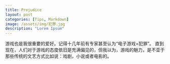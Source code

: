 ```yaml
---
title: Prejudice
layout: post
categories: [Tips, Markdown]
image: /assets/img/犯罪.jpg
description: "Lorem Ipsum"
---
```

游戏也是我很重要的爱好。记得十几年前有专家甚至认为“电子游戏=犯罪”。
直到现在，人们对于游戏的态度依旧是充满偏见的，但我以为，游戏的魅力，是不亚于那些传统的文艺方式比如说：戏剧，小说或者电影的。